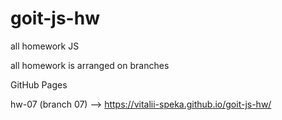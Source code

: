 # goit-js-hw

all homework JS

all homework is arranged on branches

GitHub Pages

hw-07 (branch 07) --> https://vitalii-speka.github.io/goit-js-hw/

